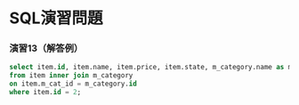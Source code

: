# SQL演習問題

### 演習13（解答例）

```sql
select item.id, item.name, item.price, item.state, m_category.name as m_cat_name 
from item inner join m_category 
on item.m_cat_id = m_category.id 
where item.id = 2;
```